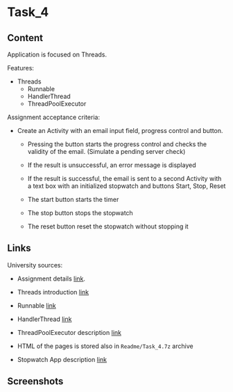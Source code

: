 # Task_4
## Content
Application is focused on Threads. 

Features:
* Threads
    * Runnable 
    * HandlerThread 
    * ThreadPoolExecutor 

Assignment acceptance criteria:
* Create an Activity with an email input field, progress control and button.

    * Pressing the button starts the progress control and checks the validity of the email. (Simulate a pending server check)

    * If the result is unsuccessful, an error message is displayed

    * If the result is successful, the email is sent to a second Activity with a text box with an initialized stopwatch and buttons Start, Stop, Reset

    * The start button starts the timer

    * The stop button stops the stopwatch

    * The reset button reset the stopwatch without stopping it


## Links
University sources:
* Assignment details [link](https://tu-varna.gitbook.io/programmingwithjava/android-basics/laboratorno-uprazhnenie-9/zadacha).

* Threads introduction [link](https://tu-varna.gitbook.io/programmingwithjava/android-basics/laboratorno-uprazhnenie-9)
* Runnable [link](https://tu-varna.gitbook.io/programmingwithjava/android-basics/laboratorno-uprazhnenie-9/runnable)
* HandlerThread [link](https://tu-varna.gitbook.io/programmingwithjava/android-basics/laboratorno-uprazhnenie-9/handlerthread)
* ThreadPoolExecutor description [link](https://tu-varna.gitbook.io/programmingwithjava/android-basics/laboratorno-uprazhnenie-9/threadpoolexecutor)

* HTML of the pages is stored also in `Readme/Task_4.7z` archive

* Stopwatch App description [link](https://www.geeksforgeeks.org/how-to-create-a-stopwatch-app-using-android-studio/)

<!-- Other sources: -->
<!-- * xxx [link](xxx) -->


## Screenshots
<!-- ### Activity 1 - Main view
![Main view](./Readme/00__main_view.png) -->

<!-- ### Activity 1 - Generate new elements - refresh whole list
![Generate new elements](./Readme/01__generate_lists.png) -->

<!-- ### Activity 2 - Item details
![Item details](./Readme/02__item_view.png) -->

<!-- ### Activity 2 - Pop items
![Pop items](./Readme/03__remove_items.png) -->

<!-- ### Activity 1 - Updated single element on list
![Updated single element on list](./Readme/04__updated_list.png) -->

<!-- ![](./Readme/default) -->

